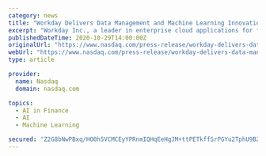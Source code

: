 ```yaml
---
category: news
title: "Workday Delivers Data Management and Machine Learning Innovations for the Changing World of Finance"
excerpt: "Workday Inc., a leader in enterprise cloud applications for finance and human resources, today announced availability of Workday Accounting Center and machine learning- driven predictive forecasts for Workday Adaptive Planning,"
publishedDateTime: 2020-10-29T14:00:00Z
originalUrl: "https://www.nasdaq.com/press-release/workday-delivers-data-management-and-machine-learning-innovations-for-the-changing"
webUrl: "https://www.nasdaq.com/press-release/workday-delivers-data-management-and-machine-learning-innovations-for-the-changing"
type: article

provider:
  name: Nasdaq
  domain: nasdaq.com

topics:
  - AI in Finance
  - AI
  - Machine Learning

secured: "Z2G8bNwPBxq/HO0h5VCMCEyYPRnmIQHqEeHgJM+ttPETkffSrPGYu2TphU9BZqBC8PgjBrTXwHp0vrG5J30fiz1otChca0Ii4apRcPkzyAVDYNP11CFiOlO2Em5xemiZxVdsas6oU/TaEnL+OvUwtC2sSGbFyoft20kZwt3w8jz0nSh3DVODfC+ba3HjcaTxPLxON7qENS2yUsJ6RQr9ByIr57MyhD9CEVEtJqWGjLrygQPLiyaghyr/RdyO0UwUut2iMvsqn0+jsVWmC+MBErce7k/CDdEUhyesbY4wS20hSV2jYmsxRnp6Ii7NhQtLl7GNdGzAJfIO+GnHAIJaL9dpOtzuV3khht8CW7mcrhI=;0uY2g6W0YOF19O0Qn4kJuw=="
---
```


